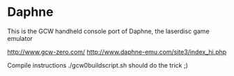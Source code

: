 # Daphne

This is the GCW handheld console port of Daphne, the laserdisc game emulator

http://www.gcw-zero.com/
http://www.daphne-emu.com/site3/index_hi.php

Compile instructions
./gcw0buildscript.sh should do the trick ;)
